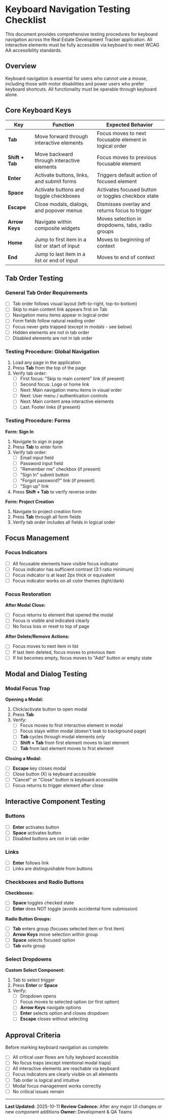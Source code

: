 # Keyboard Navigation Testing Checklist

This document provides comprehensive testing procedures for keyboard navigation across the Real Estate Development Tracker application. All interactive elements must be fully accessible via keyboard to meet WCAG AA accessibility standards.

## Overview

Keyboard navigation is essential for users who cannot use a mouse, including those with motor disabilities and power users who prefer keyboard shortcuts. All functionality must be operable through keyboard alone.

## Core Keyboard Keys

| Key             | Function                                       | Expected Behavior                                      |
| --------------- | ---------------------------------------------- | ------------------------------------------------------ |
| **Tab**         | Move forward through interactive elements      | Focus moves to next focusable element in logical order |
| **Shift + Tab** | Move backward through interactive elements     | Focus moves to previous focusable element              |
| **Enter**       | Activate buttons, links, and submit forms      | Triggers default action of focused element             |
| **Space**       | Activate buttons and toggle checkboxes         | Activates focused button or toggles checkbox state     |
| **Escape**      | Close modals, dialogs, and popover menus       | Dismisses overlay and returns focus to trigger         |
| **Arrow Keys**  | Navigate within composite widgets              | Moves selection in dropdowns, tabs, radio groups       |
| **Home**        | Jump to first item in a list or start of input | Moves to beginning of context                          |
| **End**         | Jump to last item in a list or end of input    | Moves to end of context                                |

## Tab Order Testing

### General Tab Order Requirements

- [ ] Tab order follows visual layout (left-to-right, top-to-bottom)
- [ ] Skip to main content link appears first on Tab
- [ ] Navigation menu items appear in logical order
- [ ] Form fields follow natural reading order
- [ ] Focus never gets trapped (except in modals - see below)
- [ ] Hidden elements are not in tab order
- [ ] Disabled elements are not in tab order

### Testing Procedure: Global Navigation

1. Load any page in the application
2. Press **Tab** from the top of the page
3. Verify tab order:
   - [ ] First focus: "Skip to main content" link (if present)
   - [ ] Second focus: Logo or home link
   - [ ] Next: Main navigation menu items in visual order
   - [ ] Next: User menu / authentication controls
   - [ ] Next: Main content area interactive elements
   - [ ] Last: Footer links (if present)

### Testing Procedure: Forms

**Form: Sign In**

1. Navigate to sign in page
2. Press **Tab** to enter form
3. Verify tab order:
   - [ ] Email input field
   - [ ] Password input field
   - [ ] "Remember me" checkbox (if present)
   - [ ] "Sign In" submit button
   - [ ] "Forgot password?" link (if present)
   - [ ] "Sign up" link
4. Press **Shift + Tab** to verify reverse order

**Form: Project Creation**

1. Navigate to project creation form
2. Press **Tab** through all form fields
3. Verify tab order includes all fields in logical order

## Focus Management

### Focus Indicators

- [ ] All focusable elements have visible focus indicator
- [ ] Focus indicator has sufficient contrast (3:1 ratio minimum)
- [ ] Focus indicator is at least 2px thick or equivalent
- [ ] Focus indicator works on all color themes (light/dark)

### Focus Restoration

**After Modal Close:**

- [ ] Focus returns to element that opened the modal
- [ ] Focus is visible and indicated clearly
- [ ] No focus loss or reset to top of page

**After Delete/Remove Actions:**

- [ ] Focus moves to next item in list
- [ ] If last item deleted, focus moves to previous item
- [ ] If list becomes empty, focus moves to "Add" button or empty state

## Modal and Dialog Testing

### Modal Focus Trap

**Opening a Modal:**

1. Click/activate button to open modal
2. Press **Tab**
3. Verify:
   - [ ] Focus moves to first interactive element in modal
   - [ ] Focus stays within modal (doesn't leak to background page)
   - [ ] **Tab** cycles through modal elements only
   - [ ] **Shift + Tab** from first element moves to last element
   - [ ] **Tab** from last element moves to first element

**Closing a Modal:**

- [ ] **Escape** key closes modal
- [ ] Close button (X) is keyboard accessible
- [ ] "Cancel" or "Close" button is keyboard accessible
- [ ] Focus returns to trigger element after close

## Interactive Component Testing

### Buttons

- [ ] **Enter** activates button
- [ ] **Space** activates button
- [ ] Disabled buttons are not in tab order

### Links

- [ ] **Enter** follows link
- [ ] Links are distinguishable from buttons

### Checkboxes and Radio Buttons

**Checkboxes:**

- [ ] **Space** toggles checked state
- [ ] **Enter** does NOT toggle (avoids accidental form submission)

**Radio Button Groups:**

- [ ] **Tab** enters group (focuses selected item or first item)
- [ ] **Arrow Keys** move selection within group
- [ ] **Space** selects focused option
- [ ] **Tab** exits group

### Select Dropdowns

**Custom Select Component:**

1. Tab to select trigger
2. Press **Enter** or **Space**
3. Verify:
   - [ ] Dropdown opens
   - [ ] Focus moves to selected option (or first option)
   - [ ] **Arrow Keys** navigate options
   - [ ] **Enter** selects option and closes dropdown
   - [ ] **Escape** closes without selecting

## Approval Criteria

Before marking keyboard navigation as complete:

- [ ] All critical user flows are fully keyboard accessible
- [ ] No focus traps (except intentional modal traps)
- [ ] All interactive elements are reachable via keyboard
- [ ] Focus indicators are clearly visible on all elements
- [ ] Tab order is logical and intuitive
- [ ] Modal focus management works correctly
- [ ] No critical issues remain

---

**Last Updated:** 2025-10-11
**Review Cadence:** After any major UI changes or new component additions
**Owner:** Development & QA Teams
